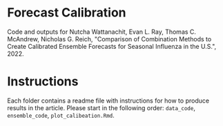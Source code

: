 # Forecast Calibration
Code and outputs for Nutcha Wattanachit, Evan L. Ray, Thomas C. McAndrew, Nicholas G. Reich, "Comparison of Combination Methods to Create Calibrated Ensemble Forecasts for Seasonal Influenza in the U.S.", 2022.

# Instructions
Each folder contains a readme file with instructions for how to produce results in the article. Please start in the following order: `data_code`, `ensemble_code`, `plot_calibeation.Rmd`.
